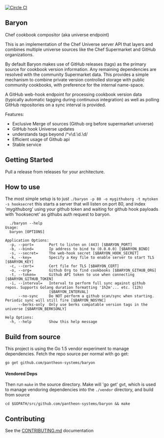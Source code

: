 [![Circle CI](https://circleci.com/gh/pantheon-systems/baryon/tree/master.svg?style=svg&circle-token=92ed13ff052f213b007977e8ef356831b9c63e0d)](https://circleci.com/gh/pantheon-systems/baryon/tree/master)

Baryon
-----
Chef cookbook compositor (aka universe endpoint)

This is an implementation of the Chef Universe server API that layers and combines multiple universe sources like the Chef Supermarket and GitHub organizations.

By default Baryon makes use of GitHub releases (tags) as the primary source for cookbook version information. Any remaining dependencies are resolved with the community Supermarket data. This provides a simple mechanism to combine private version controlled storage with public community cookbooks, with preference for the internal name-space.

A GitHub web-hook endpoint for processing cookbook version data (typically automatic tagging during continuous integration) as well as polling GitHub repositories on a sync interval is provided.

Features:
  * Exclusive Merge of sources (Github org before supermarket universe)
  * GitHub hook Universe updates
  * understands tags beyond /^v\d.\d.\d/
  * Efficient usage of Github api
  * Stable service

## Getting Started
Pull a release from releases for your architecture.


## How to use
 The most simple setup is to just `./baryon -p 80 -o mygithuborg -t mytoken -s hooksecret` this starts a server that will listen on port 80, and index 'mygithuborg' using your github token and waiting for github hook payloads with 'hooksecret' as githubs auth request to baryon.

```
  ./baryon --help
Usage:
  baryon [OPTIONS]

Application Options:
  -p, --port=       Port to listen on (443) [$BARYON_PORT]
  -b, --bind=       Ip address to bind to (0.0.0.0) [$BARYON_BIND]
  -s, --secret=     The web-hook secret [$BARYON_HOOK_SECRET]
  -k, --key=        Specify a Key file to enable server to start TLS [$BARYON_KEY]
  -c, --cert=       Cert file for TLS [$BARYON_CERT]
  -o, --org=        Github Org to find cookbooks [$BARYON_GITHUB_ORG]
  -t, --token=      Github API token to use when connecting [$BARYON_GITHUB_TOKEN]
  -i, --interval=   Interval to perform full sync against github repos. Supports Golang duration formatting '1h2m'... etc. (12h)
                    [$BARYON_INTERVAL]
      --no-sync     Do NOT perform a github scan/sync when starting. Periodic sync will still fire [$BARYON_NOSYNC]
      --berks-only  Only use berks compatable version tags in the universe [$BARYON_BERKSONLY]

Help Options:
  -h, --help        Show this help message
```


## Build from source
This project is using the Go 1.5 vendor experiment to manage dependencies. Fetch the repo source per normal with go get:
```Shell
go get github.com/pantheon-systems/baryon
```

#### Vendored Deps
Then run `make` in the source directory. Make will 'go get' gvt, which is used to manage vendoring dependencies into the `./vendor` directory, and build from source
```Shell
cd $GOPATH/src/github.com/pantheon-systems/baryon && make
```

## Contributing
See the [CONTRIBUTING.md](CONTRIBUTING.md) documentation
